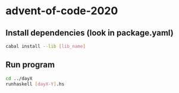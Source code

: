 # advent-of-code-2020

## Install dependencies (look in package.yaml)

```sh
cabal install --lib [lib_name]
```

## Run program

```sh
cd ../dayX
runhaskell [dayX-Y].hs
```

